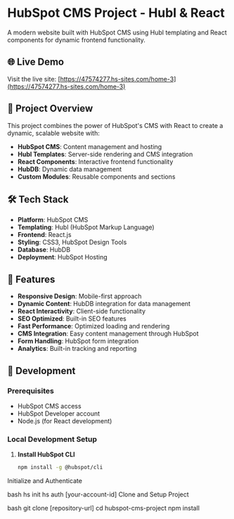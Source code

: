 # HubSpot CMS Project - Hubl & React

A modern website built with HubSpot CMS using Hubl templating and React components for dynamic frontend functionality.

## 🌐 Live Demo

Visit the live site: [https://47574277.hs-sites.com/home-3](https://47574277.hs-sites.com/home-3)

## 🚀 Project Overview

This project combines the power of HubSpot's CMS with React to create a dynamic, scalable website with:

- **HubSpot CMS**: Content management and hosting
- **Hubl Templates**: Server-side rendering and CMS integration
- **React Components**: Interactive frontend functionality
- **HubDB**: Dynamic data management
- **Custom Modules**: Reusable components and sections

## 🛠️ Tech Stack

- **Platform**: HubSpot CMS
- **Templating**: Hubl (HubSpot Markup Language)
- **Frontend**: React.js
- **Styling**: CSS3, HubSpot Design Tools
- **Database**: HubDB
- **Deployment**: HubSpot Hosting


## 🎯 Features

- **Responsive Design**: Mobile-first approach
- **Dynamic Content**: HubDB integration for data management
- **React Interactivity**: Client-side functionality
- **SEO Optimized**: Built-in SEO features
- **Fast Performance**: Optimized loading and rendering
- **CMS Integration**: Easy content management through HubSpot
- **Form Handling**: HubSpot form integration
- **Analytics**: Built-in tracking and reporting

## 🔧 Development

### Prerequisites

- HubSpot CMS access
- HubSpot Developer account
- Node.js (for React development)

### Local Development Setup

1. **Install HubSpot CLI**
   ```bash
   npm install -g @hubspot/cli

Initialize and Authenticate

bash
hs init
hs auth [your-account-id]
Clone and Setup Project

bash
git clone [repository-url]
cd hubspot-cms-project
npm install
   
